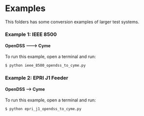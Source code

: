 # Examples

This folders has some conversion examples of larger test systems.

### Example 1: IEEE 8500

#### OpenDSS ---> Cyme

To run this example, open a terminal and run:

```bash
$ python ieee_8500_opendss_to_cyme.py
```



### Example 2: EPRI J1 Feeder

#### OpenDSS —> Cyme

To run this example, open a terminal and run:

```bash
$ python epri_j1_opendss_to_cyme.py
```

